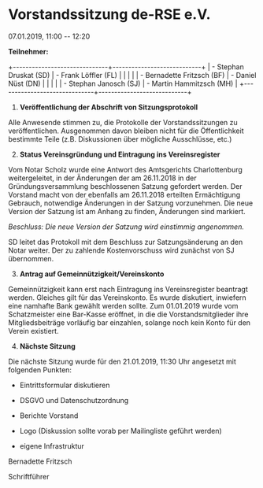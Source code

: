 # Vorstandssitzung de-RSE e.V.

07.01.2019, 11:00 -- 12:20

**Teilnehmer:**

+------------------------------+----------------------------+
| -   Stephan Druskat (SD)     | -   Frank Löffler (FL)     |
|                              |                            |
| -   Bernadette Fritzsch (BF) | -   Daniel Nüst (DN)       |
|                              |                            |
| -   Stephan Janosch (SJ)     | -   Martin Hammitzsch (MH) |
+------------------------------+----------------------------+

1.  **Veröffentlichung der Abschrift von Sitzungsprotokoll**

Alle Anwesende stimmen zu, die Protokolle der Vorstandssitzungen zu
veröffentlichen. Ausgenommen davon bleiben nicht für die Öffentlichkeit
bestimmte Teile (z.B. Diskussionen über mögliche Ausschlüsse, etc.)

2.  **Status Vereinsgründung und Eintragung ins Vereinsregister**

Vom Notar Scholz wurde eine Antwort des Amtsgerichts Charlottenburg
weitergeleitet, in der Änderungen der am 26.11.2018 in der
Gründungsversammlung beschlossenen Satzung gefordert werden. Der
Vorstand macht von der ebenfalls am 26.11.2018 erteilten Ermächtigung
Gebrauch, notwendige Änderungen in der Satzung vorzunehmen. Die neue
Version der Satzung ist am Anhang zu finden, Änderungen sind markiert.

*Beschluss: Die neue Version der Satzung wird einstimmig angenommen.*

SD leitet das Protokoll mit dem Beschluss zur Satzungsänderung an den
Notar weiter. Der zu zahlende Kostenvorschuss wird zunächst von SJ
übernommen.

3.  **Antrag auf Gemeinnützigkeit/Vereinskonto**

Gemeinnützigkeit kann erst nach Eintragung ins Vereinsregister beantragt
werden. Gleiches gilt für das Vereinskonto. Es wurde diskutiert,
inwiefern eine namhafte Bank gewählt werden sollte. Zum 01.01.2019 wurde
vom Schatzmeister eine Bar-Kasse eröffnet, in die die
Vorstands­mitglieder ihre Mitgliedsbeiträge vorläufig bar einzahlen,
solange noch kein Konto für den Verein existiert.

4.  **Nächste Sitzung**

Die nächste Sitzung wurde für den 21.01.2019, 11:30 Uhr angesetzt mit
folgenden Punkten:

-   Eintrittsformular diskutieren

-   DSGVO und Datenschutzordnung

-   Berichte Vorstand

-   Logo (Diskussion sollte vorab per Mailingliste geführt werden)

-   eigene Infrastruktur





Bernadette Fritzsch

Schriftführer
